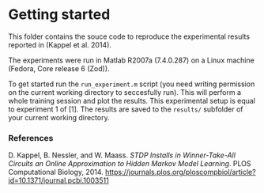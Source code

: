 # Getting started

This folder contains the souce code to reproduce the experimental results reported in (Kappel et al. 2014).


The experiments were run in Matlab R2007a (7.4.0.287) on a Linux machine (Fedora, Core release 6
(Zod)).

To get started run the `run_experiment.m` script (you need writing permission on the current working
directory to seccesfully run). This will perform a whole training session and plot the results.
This experimental setup is equal to experiment 1 of [1]. The results are saved to the `results/`
subfolder of your current working directory.

### References

D. Kappel, B. Nessler, and W. Maass. *STDP Installs in Winner-Take-All Circuits an Online
   Approximation to Hidden Markov Model Learning*. PLOS Computational Biology, 2014.
https://journals.plos.org/ploscompbiol/article?id=10.1371/journal.pcbi.1003511
